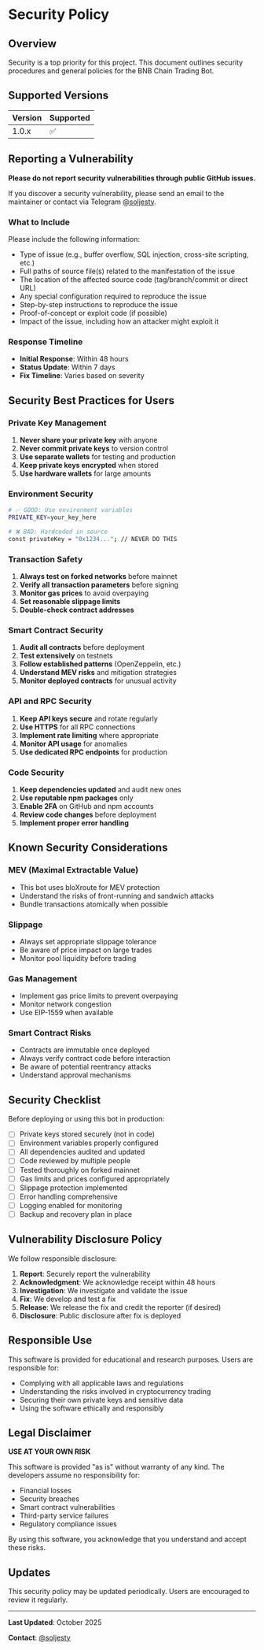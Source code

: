 # Security Policy

## Overview

Security is a top priority for this project. This document outlines security procedures and general policies for the BNB Chain Trading Bot.

## Supported Versions

| Version | Supported          |
| ------- | ------------------ |
| 1.0.x   | :white_check_mark: |

## Reporting a Vulnerability

**Please do not report security vulnerabilities through public GitHub issues.**

If you discover a security vulnerability, please send an email to the maintainer or contact via Telegram [@soljesty](https://t.me/soljesty).

### What to Include

Please include the following information:

- Type of issue (e.g., buffer overflow, SQL injection, cross-site scripting, etc.)
- Full paths of source file(s) related to the manifestation of the issue
- The location of the affected source code (tag/branch/commit or direct URL)
- Any special configuration required to reproduce the issue
- Step-by-step instructions to reproduce the issue
- Proof-of-concept or exploit code (if possible)
- Impact of the issue, including how an attacker might exploit it

### Response Timeline

- **Initial Response**: Within 48 hours
- **Status Update**: Within 7 days
- **Fix Timeline**: Varies based on severity

## Security Best Practices for Users

### Private Key Management

1. **Never share your private key** with anyone
2. **Never commit private keys** to version control
3. **Use separate wallets** for testing and production
4. **Keep private keys encrypted** when stored
5. **Use hardware wallets** for large amounts

### Environment Security

```bash
# ✅ GOOD: Use environment variables
PRIVATE_KEY=your_key_here

# ❌ BAD: Hardcoded in source
const privateKey = "0x1234..."; // NEVER DO THIS
```

### Transaction Safety

1. **Always test on forked networks** before mainnet
2. **Verify all transaction parameters** before signing
3. **Monitor gas prices** to avoid overpaying
4. **Set reasonable slippage limits**
5. **Double-check contract addresses**

### Smart Contract Security

1. **Audit all contracts** before deployment
2. **Test extensively** on testnets
3. **Follow established patterns** (OpenZeppelin, etc.)
4. **Understand MEV risks** and mitigation strategies
5. **Monitor deployed contracts** for unusual activity

### API and RPC Security

1. **Keep API keys secure** and rotate regularly
2. **Use HTTPS** for all RPC connections
3. **Implement rate limiting** where appropriate
4. **Monitor API usage** for anomalies
5. **Use dedicated RPC endpoints** for production

### Code Security

1. **Keep dependencies updated** and audit new ones
2. **Use reputable npm packages** only
3. **Enable 2FA** on GitHub and npm accounts
4. **Review code changes** before deployment
5. **Implement proper error handling**

## Known Security Considerations

### MEV (Maximal Extractable Value)

- This bot uses bloXroute for MEV protection
- Understand the risks of front-running and sandwich attacks
- Bundle transactions atomically when possible

### Slippage

- Always set appropriate slippage tolerance
- Be aware of price impact on large trades
- Monitor pool liquidity before trading

### Gas Management

- Implement gas price limits to prevent overpaying
- Monitor network congestion
- Use EIP-1559 when available

### Smart Contract Risks

- Contracts are immutable once deployed
- Always verify contract code before interaction
- Be aware of potential reentrancy attacks
- Understand approval mechanisms

## Security Checklist

Before deploying or using this bot in production:

- [ ] Private keys stored securely (not in code)
- [ ] Environment variables properly configured
- [ ] All dependencies audited and updated
- [ ] Code reviewed by multiple people
- [ ] Tested thoroughly on forked mainnet
- [ ] Gas limits and prices configured appropriately
- [ ] Slippage protection implemented
- [ ] Error handling comprehensive
- [ ] Logging enabled for monitoring
- [ ] Backup and recovery plan in place

## Vulnerability Disclosure Policy

We follow responsible disclosure:

1. **Report**: Securely report the vulnerability
2. **Acknowledgment**: We acknowledge receipt within 48 hours
3. **Investigation**: We investigate and validate the issue
4. **Fix**: We develop and test a fix
5. **Release**: We release the fix and credit the reporter (if desired)
6. **Disclosure**: Public disclosure after fix is deployed

## Responsible Use

This software is provided for educational and research purposes. Users are responsible for:

- Complying with all applicable laws and regulations
- Understanding the risks involved in cryptocurrency trading
- Securing their own private keys and sensitive data
- Using the software ethically and responsibly

## Legal Disclaimer

**USE AT YOUR OWN RISK**

This software is provided "as is" without warranty of any kind. The developers assume no responsibility for:

- Financial losses
- Security breaches
- Smart contract vulnerabilities
- Third-party service failures
- Regulatory compliance issues

By using this software, you acknowledge that you understand and accept these risks.

## Updates

This security policy may be updated periodically. Users are encouraged to review it regularly.

---

**Last Updated**: October 2025

**Contact**: [@soljesty](https://t.me/soljesty)


